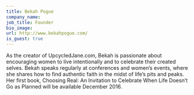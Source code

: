 ```yaml
---
title: Bekah Pogue
company_name:
job_title: Founder
bio_image:
url: http://www.bekahpogue.com/
is_guest: true
---
```


As the creator of UpcycledJane.com, Bekah is passionate about encouraging women to live intentionally and to celebrate their created selves. Bekah speaks regularly at conferences and women’s events, where she shares how to find authentic faith in the midst of life’s pits and peaks. Her first book, Choosing Real: An Invitation to Celebrate When Life Doesn’t Go as Planned will be available December 2016.

